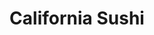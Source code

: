 ---
layout: place
title: "California Sushi"
permalink: /california/chula-vista/california-sushi.html
stateAbbr: CA
stateName: California
cityName: Chula Vista
place_id: ChIJQe8e_AdO2YARUbx2F8A53S4
photos:
  - name: >-
      places/ChIJQe8e_AdO2YARUbx2F8A53S4/photos/AeeoHcITiPhYBm6gF3eQPDIR0hOJqLmpLhDFvOdM1Wei0RGyBem3NXVvZxorg6RTprh08qBu23gtXoa6QUaqYvpef5kysDZaVHL4sILh-ZQSAdwYRFMQi_lufea8X2W09mntQK4bu02Uy6xvZ3MtXV8ArZ1DZrj3QI9r_-pllw33Txh6FZSAWdIwQd2g1Xswh6RrbCmgacApV-cWPyuo2OPqn_pKeeClZo-ao4fBo_0ovceeIxpJbnGsgDMBtnVdhZh8lAAab4H6VsJ4lNTf5Ae_SnibdQRDb5Ifdzc7zz1CzTj_ansQykaH8eq4Zyx_z6h6J1jA3AHRlbXtDYtAKWMT9GyPAGWLcqyZexBUqO_nODKz0g9NxXn2jmzbCKJkE9rlAIltu2UMiul3gxQO--CiZQBpqoOHtPpvDUtSlMX4ZmjH1JQd
    widthPx: 4032
    heightPx: 3024
    authorAttributions:
      - displayName: Julio Rivera
        uri: https://maps.google.com/maps/contrib/104081282508540796901
        photoUri: >-
          https://lh3.googleusercontent.com/a-/ALV-UjWE0Owigx2R35fihEYFIOUuX4iIvW0SPldygsbtbMMOhGZIIz5y=s100-p-k-no-mo
    flagContentUri: >-
      https://www.google.com/local/imagery/report/?cb_client=maps_api_places.places_api&image_key=!1e10!2sCIHM0ogKEICAgICcp9aMnwE&hl=en-US
    googleMapsUri: >-
      https://www.google.com/maps/place//data=!3m4!1e2!3m2!1sCIHM0ogKEICAgICcp9aMnwE!2e10!4m2!3m1!1s0x80d94e07fc1eef41:0x2edd39c01776bc51
  - name: >-
      places/ChIJQe8e_AdO2YARUbx2F8A53S4/photos/AeeoHcKqHsagC8qDBGiKSf-WXtG9PB0bveWA662kTOXRbBUsJo1z7KFEx64AHJR4XKEuvOnCyeiuXL-LtMpNso96BBxQzVeDmkZiP6aU3SaBKIrcTCMbgm_zwXZH-k5DspWcD6z9YPG262mfL3dEXGgs2hBwJ7mh1MIIbRhJFqT3CXycZ0HLI3jpwwXLP-7t4ireA-PxULgVn208g_8YnlRXJhPPncvihHBhp0vcoKJHtI0SKF8qMIxCnnFlkjc4QB68hc1qQoflh0SsNL7O0tzrAi9sECIPUYdw-ALz-XADXW-wdLlM2f5WSixrlcEpkaezUxbVXAklZ1wsQFTgGnCy-y4Oga0qn359ls-S-Lf1FM1Z82o-9iVh21njTuv_VGFLOD0TQdlmhTK9oC1lZqTMHps2jXZshEhyVt9waQQcPRymkgpQ
    widthPx: 3812
    heightPx: 2482
    authorAttributions:
      - displayName: Carrie Torres
        uri: https://maps.google.com/maps/contrib/112636970329775478691
        photoUri: >-
          https://lh3.googleusercontent.com/a-/ALV-UjXnKZKr2IIjousgIe5cgxApZCGFNKYtcDR5n-ec4-o5DoIkHIex=s100-p-k-no-mo
    flagContentUri: >-
      https://www.google.com/local/imagery/report/?cb_client=maps_api_places.places_api&image_key=!1e10!2sCIHM0ogKEICAgICDqoOI5gE&hl=en-US
    googleMapsUri: >-
      https://www.google.com/maps/place//data=!3m4!1e2!3m2!1sCIHM0ogKEICAgICDqoOI5gE!2e10!4m2!3m1!1s0x80d94e07fc1eef41:0x2edd39c01776bc51
  - name: >-
      places/ChIJQe8e_AdO2YARUbx2F8A53S4/photos/AeeoHcK-1TTSB5eqqLyvlwIA2qdghk6JQd9z3nbcC3np5GJC4vdkcaqqxv5boYeNn4FYriw44wp_0Cz2GAem46lS_X0gza0ls6qYFisx4im1NPbIpr-1kPsKf1rnBuSkP3vFOGp2BssiAFEhnEeLGsL9M4NB4i9_1Rq_WVev3R28p6tk6GQzNcMkx4E9E8chnszITm339mM880pMEq20PLqNcFy101F6VJO_xZ2VfjfMCZIpETYwUbR6Yi1j0IQlIXN49-I7boOY720TgMX4vgXxdSs1YCtfOhdDc68G0RESE7WRSTfzO00kKfO56auDrax0gn3sTwyDXrfSwSo8D8pzRRrIG-7VZ4GoBLZQtngPKH3PBGjNVM-nF4LWxu4XQRq-87F8zJ2t9J-azoN7-AoI2IhmsMmvZqlLCuIZ-8R3NVjyX9ar
    widthPx: 3024
    heightPx: 4032
    authorAttributions:
      - displayName: Rita Elizabeth
        uri: https://maps.google.com/maps/contrib/103949130046987217806
        photoUri: >-
          https://lh3.googleusercontent.com/a-/ALV-UjUrhkRXozyCSTpe5Qat2KaqBvYZe-_Qex3LYCjNkwCgjEiNTBSfSg=s100-p-k-no-mo
    flagContentUri: >-
      https://www.google.com/local/imagery/report/?cb_client=maps_api_places.places_api&image_key=!1e10!2sCIHM0ogKEICAgIDfw7T7uQE&hl=en-US
    googleMapsUri: >-
      https://www.google.com/maps/place//data=!3m4!1e2!3m2!1sCIHM0ogKEICAgIDfw7T7uQE!2e10!4m2!3m1!1s0x80d94e07fc1eef41:0x2edd39c01776bc51
  - name: >-
      places/ChIJQe8e_AdO2YARUbx2F8A53S4/photos/AeeoHcJlD-rPUnMLsPAP8p9C458pYyKc6e1mXH2SDuURCX1kKewa4yLrXJfySJp2Zo6rlC2UcpU_vU8Y726o2rX7ebhGlvLN5LIKhO8xQM2Ga9_woH-SjetoBIXwxx37YB5C1H5_sBkt7urM91ulOO8IXQQPC4qd9usPzxGyzKfbD2tbbgZ1pjJUuSo39j-gzJOexAW9wNNwbhnC8uz6X_kxavCyElQlELWYd6VgUSh75VAR9e9XQDEU5M7AgbSlfTNTqFLIaokrA44GKq61jUAdTFcejywnRRDGUQHjcEXPOrV0rA2ruiqdBgEjO_S4FV_b6ArEFrgz57XRn4UcXq5V7I97pizaIYHI65bT6EEcAo4MyySNr4NsZuAHdv2PeSz-F8xZF8gMDJMFj6pz9iR6G3FTiC8w-cZMQWjLCdMoP0A9A-iv
    widthPx: 3000
    heightPx: 4000
    authorAttributions:
      - displayName: robert
        uri: https://maps.google.com/maps/contrib/102589922471850750704
        photoUri: >-
          https://lh3.googleusercontent.com/a-/ALV-UjVXUy36IOa6aP90_iFZ3yrJZWbYIc1z1aFfd9fyFOMFZu0yUm_B=s100-p-k-no-mo
    flagContentUri: >-
      https://www.google.com/local/imagery/report/?cb_client=maps_api_places.places_api&image_key=!1e10!2sCIHM0ogKEICAgIDxhe2fpwE&hl=en-US
    googleMapsUri: >-
      https://www.google.com/maps/place//data=!3m4!1e2!3m2!1sCIHM0ogKEICAgIDxhe2fpwE!2e10!4m2!3m1!1s0x80d94e07fc1eef41:0x2edd39c01776bc51
  - name: >-
      places/ChIJQe8e_AdO2YARUbx2F8A53S4/photos/AeeoHcKWtJBoiRiBYB6aGmurrCwvIFrwiMyI6LfkhhXfrWIWSfYiQkL7IWr45CEsA6r6eEVVLmV_kcQYkUimMptTqIO8pD2Boy4IR_kSSNBHxEV8LWRhlYYYg2_k4lfaTslRPX66UASgndbr5Gp4isJXKFMT80fw75qTg-F0Xcb00-lFnQQN0IPongVPgquAgF_BvX1BQlLG9HcY5MPByHQ5walepR0VV2a7zBIyWec1F7WPyDKxs4Ril3VR3nsCAxhXVOfc771pDvVCfttABQHqOd5pbW4rLU0tMGyeaYp_91S5S6SkWV7Sb8VJrE4eWT6aV0XKZUdAoUre1tHcy9bNs25ESZmZ-lFO9pGTQl-1nelmkemuUfMp2mW6YJnZbvBZs1IwrULrdI_yRVMiJKEz2jk3VyUSpowukdwryYURdXeYcXPZ
    widthPx: 960
    heightPx: 1197
    authorAttributions:
      - displayName: Carrie Torres
        uri: https://maps.google.com/maps/contrib/112636970329775478691
        photoUri: >-
          https://lh3.googleusercontent.com/a-/ALV-UjXnKZKr2IIjousgIe5cgxApZCGFNKYtcDR5n-ec4-o5DoIkHIex=s100-p-k-no-mo
    flagContentUri: >-
      https://www.google.com/local/imagery/report/?cb_client=maps_api_places.places_api&image_key=!1e10!2sCIHM0ogKEICAgICD4rWa6wE&hl=en-US
    googleMapsUri: >-
      https://www.google.com/maps/place//data=!3m4!1e2!3m2!1sCIHM0ogKEICAgICD4rWa6wE!2e10!4m2!3m1!1s0x80d94e07fc1eef41:0x2edd39c01776bc51
  - name: >-
      places/ChIJQe8e_AdO2YARUbx2F8A53S4/photos/AeeoHcLAheo7_P2LrsZVGtY1axXPM5CM0aKE_qq5cu3p7wVfbgT97L4MFLRMKyNShOw16X4zJKP0FbLlMbqunTdhsP0l-0gChgF0ppJ-wPPm44HhlgfIkWFLBHuChATcPZx-JSUCuOAA73ON3Ysznilrb7wu5DPzs3HEFzd4TBRsbimDtmZSw84lM3g5-euCdutK4kW8wtcggOr5fETE4lJaA_aaqsXzUoCqVavPweBV4xjSsm7yMo-932w9Bfotb8EC8VSIGCqrSSbwDyvHmx1fwItAlVant1VJcnT4JX8qdBcUPIUSAL_b_V6ejj-yFQ5La45hdqhWufhjJsn-LJvbhx_R1PhDunr7c0ZEPA74DvqtfZDs2uh4tvrVzBnevIyOSD5OSYU3jnkCW0ILUlVuvYbcP82YHwkRAyV7m6OdtPnDbw
    widthPx: 960
    heightPx: 714
    authorAttributions:
      - displayName: Carrie Torres
        uri: https://maps.google.com/maps/contrib/112636970329775478691
        photoUri: >-
          https://lh3.googleusercontent.com/a-/ALV-UjXnKZKr2IIjousgIe5cgxApZCGFNKYtcDR5n-ec4-o5DoIkHIex=s100-p-k-no-mo
    flagContentUri: >-
      https://www.google.com/local/imagery/report/?cb_client=maps_api_places.places_api&image_key=!1e10!2sCIHM0ogKEICAgICD4rX2bg&hl=en-US
    googleMapsUri: >-
      https://www.google.com/maps/place//data=!3m4!1e2!3m2!1sCIHM0ogKEICAgICD4rX2bg!2e10!4m2!3m1!1s0x80d94e07fc1eef41:0x2edd39c01776bc51
  - name: >-
      places/ChIJQe8e_AdO2YARUbx2F8A53S4/photos/AeeoHcKmY_d84BjO3wjwAGgUFJ53cQwHlzHCYYG8cdYncHhvBYpb0K6VxjM-dO3yNSrgPqn6ON3AWUkcgNP13rc84lU20yNdo86gLiYdm6G9v6lwG-J83wnRWYwYTnsjkQ_LlzF7EmnFLJl3ExVDpISQsOskq8kX1_M6r4VohOx_idfqe3l6LNJCkGH0NV9G4keJUKfj_gPSFUH0NC-lyouhp0gxTwo46HGgybhhW1p8i97DqQ8tcrCkHidBus7rU6o1niMUzDxirmlK9cPvJpOML0xQBCW62vufG9jP8UwiDWuRx4fP_XNzS2M6oyeUapEEN-AbnvH1j7-KWXAHlAvvMfE_Plabiq5891a8ZUh1tHhmGIBEh7o2kCZHnuZkElNzfrnDwxKlQ795p-NyrxS0Fn3QNYgGmQ0sCA4umilWGA3DTEzw
    widthPx: 2174
    heightPx: 2085
    authorAttributions:
      - displayName: Laarni Thornton
        uri: https://maps.google.com/maps/contrib/101426701275084194213
        photoUri: >-
          https://lh3.googleusercontent.com/a-/ALV-UjXWFOFpEFQ7ha4mu3V0ZITQzQsSPdJ5tbdvdHPotrd0tVq7ouXS=s100-p-k-no-mo
    flagContentUri: >-
      https://www.google.com/local/imagery/report/?cb_client=maps_api_places.places_api&image_key=!1e10!2sCIHM0ogKEICAgIC956HlvwE&hl=en-US
    googleMapsUri: >-
      https://www.google.com/maps/place//data=!3m4!1e2!3m2!1sCIHM0ogKEICAgIC956HlvwE!2e10!4m2!3m1!1s0x80d94e07fc1eef41:0x2edd39c01776bc51
  - name: >-
      places/ChIJQe8e_AdO2YARUbx2F8A53S4/photos/AeeoHcLRfVcMdADMKzqnF9WJg4NmHebXTu6QLvedaOczZg8TbOo0vAhi0EPzR4GPsyv7yMnEWhvuY6h-pWW4KZLMmvTJLHxukapVpmyzd0BcFRJ2KFH87ou8ONhEp-qpMBDrOPRUvqBKISCkThTrEbOXmvBi9FvrT8XNWd5AbzaPEK-1Bsez6gnx8DUoVUK0KFVEun2xFVmqALxp-7-_R1gAlsnGMpXVZJ8u3bBZfNbn36DAFX7pD0M0WP4JoaBT5EJw3qnlyDVX_OcFX7gJk744169PEUXjSCfMCQkfFaqjLV2CIIhdl54JXVZHLwYLd7qDGvJU6KhwXjXfvqJIBhPVis94MpCHcw8Mp-cR_SvzNerhKJZrJbA07irMgkQE8Pw3FRU5H6OYLlgft5bikinjchQbrZVy5rssiYGEpVD_L54YUSmd
    widthPx: 3264
    heightPx: 2448
    authorAttributions:
      - displayName: Loulou Kaine
        uri: https://maps.google.com/maps/contrib/105879200556451007538
        photoUri: >-
          https://lh3.googleusercontent.com/a-/ALV-UjUC_Qz439JEAEGKcf20YaZ63-kDrxEeDDA0taEsu-Y-x1M02A9-Fg=s100-p-k-no-mo
    flagContentUri: >-
      https://www.google.com/local/imagery/report/?cb_client=maps_api_places.places_api&image_key=!1e10!2sCIHM0ogKEICAgIDKrPPp4gE&hl=en-US
    googleMapsUri: >-
      https://www.google.com/maps/place//data=!3m4!1e2!3m2!1sCIHM0ogKEICAgIDKrPPp4gE!2e10!4m2!3m1!1s0x80d94e07fc1eef41:0x2edd39c01776bc51
  - name: >-
      places/ChIJQe8e_AdO2YARUbx2F8A53S4/photos/AeeoHcLjzTENlZsv31Z0zowQH423lCvmv6tNR3f4JDj4GRXDMYORQZ_AlD32iAsaaOqnyDaq8N-jrMbdPEwh7AdjZoW5s0q7NxMD3ObSEAak9-jiPkxPCe_twv6eQPdNsv32v_yqmfhGN39rjR2cUgaz0uNX_aNQBdhs0gW9_1BO74NUoJerooHvs_2Ic5BzaU3TfYkDYzPc8rwsCP7ftY9O8mgNEqXy78zKGPVQVFP6dslgoiG_tGjsB3CTj1FCCwGMpgwZihVF1N6yVhh1KxC34KYhAZMAoFGnv69en_2nn63u8WTcdlvnKIQdn6tXhJm2F4Q5JS4B9kYGzEecH3s72TH9AZvUFnyrS4qVBPPGNXMdBk2B7ItT2KXnIFuatGcnYYSlop68pyuLahkrAQ-BT3djwXIpkDBMjPV_y8-uV8jh6Tqg
    widthPx: 3480
    heightPx: 4640
    authorAttributions:
      - displayName: trinidad zamora
        uri: https://maps.google.com/maps/contrib/105287793652207816595
        photoUri: >-
          https://lh3.googleusercontent.com/a-/ALV-UjXs3ix8d85pXwfPpoCRpCc9AxO5UsAYscsOnJsie9nA5y6K0MI=s100-p-k-no-mo
    flagContentUri: >-
      https://www.google.com/local/imagery/report/?cb_client=maps_api_places.places_api&image_key=!1e10!2sCIHM0ogKEICAgICWiMSw1QE&hl=en-US
    googleMapsUri: >-
      https://www.google.com/maps/place//data=!3m4!1e2!3m2!1sCIHM0ogKEICAgICWiMSw1QE!2e10!4m2!3m1!1s0x80d94e07fc1eef41:0x2edd39c01776bc51
  - name: >-
      places/ChIJQe8e_AdO2YARUbx2F8A53S4/photos/AeeoHcKi2pN94_Kz9HQjppLvTw6IszinoCr-irc_AVN-GEPoJYCyk3-BlLS_tZ1qxguLThSV291Y0HUPdZVbNR4ZW9unHuNd0mLu8O2xSIeB4-iUsQRvpygVvngJf42OdhTLd6VKgNozoixRJvzUM2-_pEZcAjFpZRpcxYUhCEiC-xTjRvRhFeGWrZMBMCfnpB5uoYeEWT-PAD6goEI7GWK-n-3M99TILJe31VBENEjZ4WhOLGB0vKQAUAGVowKLHVjqvcAM8c_ozbtNupYwv-_O3s9p6dWnOEqaJVubfHabiyFm960xpI6PZDoS29HJ7M-OY_szaacEz7HUKOgMgONdHzOjMXoxzUmjL3Wu636yOjMJPHqaiD07invxvnVtUg1ZNFjNYX4Ubju5FXmhQtWFK07Cf0dZuyJn-ZunndCvufMYiA
    widthPx: 3024
    heightPx: 2917
    authorAttributions:
      - displayName: Laarni Thornton
        uri: https://maps.google.com/maps/contrib/101426701275084194213
        photoUri: >-
          https://lh3.googleusercontent.com/a-/ALV-UjXWFOFpEFQ7ha4mu3V0ZITQzQsSPdJ5tbdvdHPotrd0tVq7ouXS=s100-p-k-no-mo
    flagContentUri: >-
      https://www.google.com/local/imagery/report/?cb_client=maps_api_places.places_api&image_key=!1e10!2sCIHM0ogKEICAgIC958HIOw&hl=en-US
    googleMapsUri: >-
      https://www.google.com/maps/place//data=!3m4!1e2!3m2!1sCIHM0ogKEICAgIC958HIOw!2e10!4m2!3m1!1s0x80d94e07fc1eef41:0x2edd39c01776bc51
address: 337 3rd Ave, Chula Vista, CA 91910, USA
street: 337 3rd Ave
city: Chula Vista
state: CA
zip: '91910'
country: USA
neighborhood: null
latitude: '32.640007'
longitude: '-117.079083'
accessibility_options:
  wheelchairAccessibleParking: true
  wheelchairAccessibleEntrance: true
  wheelchairAccessibleRestroom: true
  wheelchairAccessibleSeating: true
business_status: OPERATIONAL
name: California Sushi
google_maps_links:
  directionsUri: >-
    https://www.google.com/maps/dir//''/data=!4m7!4m6!1m1!4e2!1m2!1m1!1s0x80d94e07fc1eef41:0x2edd39c01776bc51!3e0
  placeUri: https://maps.google.com/?cid=3376918792787901521
  writeAReviewUri: >-
    https://www.google.com/maps/place//data=!4m3!3m2!1s0x80d94e07fc1eef41:0x2edd39c01776bc51!12e1
  reviewsUri: >-
    https://www.google.com/maps/place//data=!4m4!3m3!1s0x80d94e07fc1eef41:0x2edd39c01776bc51!9m1!1b1
  photosUri: >-
    https://www.google.com/maps/place//data=!4m3!3m2!1s0x80d94e07fc1eef41:0x2edd39c01776bc51!10e5
primary_type: Japanese Restaurant
opening_hours:
  regular: null
  current: null
secondary_opening_hours:
  regular:
    weekdayDescriptions: null
    type: null
  current:
    weekdayDescriptions: null
    type: null
phone: (619) 422-4488
price_level: PRICE_LEVEL_MODERATE
price_range: $10 &ndash; $20
rating: '4.2'
rating_count: 539
website: http://californiasushibar.com/
description: null
reviews: null
parking_options: null
payment_options: null
allow_dogs: null
curbside_pickup: null
delivery: null
dine_in: null
good_for_children: null
good_for_groups: null
good_for_sports: null
live_music: null
menu_for_children: null
outdoor_seating: null
reservable: null
restroom: null
serves_beer: null
serves_breakfast: null
serves_brunch: null
serves_cocktails: null
serves_coffee: null
serves_dinner: null
serves_dessert: null
serves_lunch: null
serves_vegetarian_food: null
serves_wine: null
takeout: null

---